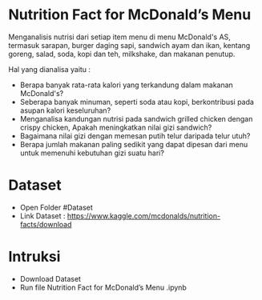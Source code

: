 # Nutrition Fact for McDonald’s Menu 
Menganalisis nutrisi dari setiap item menu di menu McDonald's AS, termasuk sarapan, burger daging sapi, sandwich ayam dan ikan, kentang goreng, salad, soda, kopi dan teh, milkshake, dan makanan penutup.

Hal yang dianalisa yaitu : 
* Berapa banyak rata-rata kalori yang terkandung dalam makanan McDonald's? 
* Seberapa banyak minuman, seperti soda atau kopi, berkontribusi pada asupan kalori keseluruhan? 
* Menganalisa kandungan nutrisi pada sandwich grilled chicken dengan crispy chicken, Apakah meningkatkan nilai gizi sandwich? 
* Bagaimana nilai gizi dengan memesan putih telur daripada telur utuh? 
* Berapa jumlah makanan paling sedikit yang dapat dipesan dari menu untuk memenuhi kebutuhan gizi suatu hari?

# Dataset 
* Open Folder #Dataset
* Link Dataset : https://www.kaggle.com/mcdonalds/nutrition-facts/download

# Intruksi 
* Download Dataset
* Run file Nutrition Fact for McDonald’s Menu .ipynb

